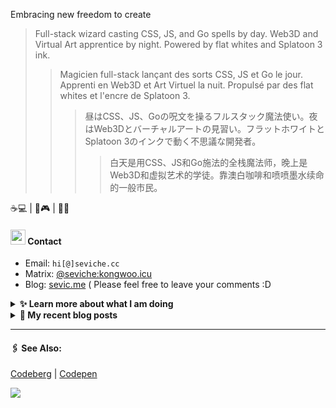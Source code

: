 Embracing new freedom to create

> Full-stack wizard casting CSS, JS, and Go spells by day. Web3D and Virtual Art apprentice by night. Powered by flat whites and Splatoon 3 ink.
>> Magicien full-stack lançant des sorts CSS, JS et Go le jour. Apprenti en Web3D et Art Virtuel la nuit. Propulsé par des flat whites et l'encre de Splatoon 3.
>>> 昼はCSS、JS、Goの呪文を操るフルスタック魔法使い。夜はWeb3Dとバーチャルアートの見習い。フラットホワイトとSplatoon 3のインクで動く不思議な開発者。
>>>> 白天是用CSS、JS和Go施法的全栈魔法师，晚上是Web3D和虚拟艺术的学徒。靠澳白咖啡和喷喷墨水续命的一般市民。

☕💻 | 🦑🎮 | 🎨🌐


####  <img src="https://cdn.discordapp.com/emojis/491270848032800768.png?size=128" style="width:24px;"> Contact  

- Email: `hi[@]seviche.cc`
- Matrix: [@seviche:kongwoo.icu](https://matrix.to/#/@seviche:kongwoo.icu)
- Blog: [sevic.me](https://sevic.me) 
  ( Please feel free to leave your comments :D 


<details>
  <summary><b> ✨ Learn more about what I am doing</b>
  </summary>


  
#### 👷 What I'm currently working on

- [sevi418/qx](https://github.com/sevi418/qx) -  (3 months ago)
- [sevi418/Hugo-theme-bear](https://github.com/sevi418/Hugo-theme-bear) -  (6 months ago)
- [raycast/extensions](https://github.com/raycast/extensions) - Everything you need to extend Raycast. (6 months ago)
- [unovue/inspira-ui](https://github.com/unovue/inspira-ui) - Build beautiful website using Vue &amp; Nuxt. (6 months ago)
- [sevi418/devSite](https://github.com/sevi418/devSite) -  (6 months ago)
  <br>
#### 🌱 My latest projects

- [sevi418/qx](https://github.com/sevi418/qx) - 
- [sevi418/calendar-heatmap](https://github.com/sevi418/calendar-heatmap) - 
- [sevi418/fish-french-greeting](https://github.com/sevi418/fish-french-greeting) - Greets user with French word of the day from Transparent Language API and random kaomoji.
- [sevi418/meow-one-page-resume](https://github.com/sevi418/meow-one-page-resume) - A cat-powered one-page resume template 🐱
- [sevi418/miniflux-js](https://github.com/sevi418/miniflux-js) - Unofficial JavaScript SDK for Miniflux.
  

#### 🔨 My recent Pull Requests


- [Fix the `mastodon` extension](https://github.com/raycast/extensions/pull/18407) on [raycast/extensions](https://github.com/raycast/extensions) (6 months ago)
- [Fix bun CLI](https://github.com/unovue/inspira-ui/pull/173) on [unovue/inspira-ui](https://github.com/unovue/inspira-ui) (6 months ago)


#### 🔭 Latest releases I've contributed to


- [miniflux/v2](https://github.com/miniflux/v2) ([2.2.13](https://github.com/miniflux/v2/releases/tag/2.2.13), 4 weeks ago) - Minimalist and opinionated feed reader
- [sevi418/miniflux-js](https://github.com/sevi418/miniflux-js) ([v0.0.6](https://github.com/sevi418/miniflux-js/releases/tag/v0.0.6), 10 months ago) - Unofficial JavaScript SDK for Miniflux.

</details>


<details>
  <summary><b> 📜 My recent blog posts</b></summary>
  <br/>


- [在DuckDuckGo和Google搜索结果中屏蔽CSDN](https://sevic.me/2025-04-08) (6 months ago)
- [我在看什么 · 2024年3月 - 2025年3月](https://sevic.me/2025-03-22-reading) (6 months ago)
- [Git使用随记](https://sevic.me/2024-10-28-git) (11 months ago)
- [为Obsidian添加仿真荧光笔高亮样式](https://sevic.me/2024-10-14-obsidian-highlight) (1 year ago)
- [使用 Obsidian 三年之后的设置 （外观篇）](https://sevic.me/2024-09-14-obsidian-apperance) (1 year ago)
</details>


---

####  🖇️ See Also:
[Codeberg](https://codeberg.org/Sevichecc) | [Codepen](https://codepen.io/sevichee)

![](https://usc1.contabostorage.com/cc0b816231a841b1b0232d5ef0c6deb1:image/2024/10/c7426042aedbd9c96f12f1c2a0b51ed4.PNG)
